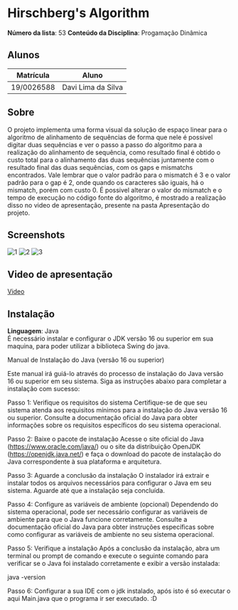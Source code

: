 # Hirschberg's Algorithm
**Número da lista**: 53
**Conteúdo da Disciplina**: Progamação Dinâmica<br>

## Alunos
|Matrícula | Aluno |
| -- | -- |
| 19/0026588  |  Davi Lima da Silva |


## Sobre 
O projeto implementa uma forma visual da solução de espaço linear para o algoritmo de alinhamento de sequências de forma que nele é possivel digitar duas sequências e ver o passo a passo do algoritmo para a realização do alinhamento de sequência, como resultado final é obtido o custo total para o alinhamento das duas sequências juntamente com o resultado final das duas sequências, com os gaps e mismatchs encontrados. Vale lembrar que o valor padrão para o mismatch é 3 e o valor padrão para o gap é 2, onde quando os caracteres são iguais, há o mismatch, porém com custo 0. É possivel alterar o valor do mismatch e o tempo de execução no código fonte do algoritmo, é mostrado a realização disso no video de apresentação, presente na pasta Apresentação do projeto. 

## Screenshots
![1](https://github.com/projeto-de-algoritmos/PD_Hirschberg-s-algorithm/assets/79341819/bb9242dc-1e0f-432b-b5f3-ca4c9358d7ec)
![2](https://github.com/projeto-de-algoritmos/PD_Hirschberg-s-algorithm/assets/79341819/6ade929a-9f37-4d03-b3b7-6cdfee5c3d7f)
![3](https://github.com/projeto-de-algoritmos/PD_Hirschberg-s-algorithm/assets/79341819/a6f22d1c-1274-424b-ab05-40a1b76f85c8)

## Video de apresentação

[Video](Apresentação)

## Instalação 
**Linguagem**: Java<br>
É necessário instalar e configurar o JDK versão 16 ou superior em sua maquina, para poder utilizar a biblioteca Swing do java.

Manual de Instalação do Java (versão 16 ou superior)

Este manual irá guiá-lo através do processo de instalação do Java versão 16 ou superior em seu sistema. Siga as instruções abaixo para completar a instalação com sucesso:

Passo 1: Verifique os requisitos do sistema
Certifique-se de que seu sistema atenda aos requisitos mínimos para a instalação do Java versão 16 ou superior. Consulte a documentação oficial do Java para obter informações sobre os requisitos específicos do seu sistema operacional.

Passo 2: Baixe o pacote de instalação
Acesse o site oficial do Java (https://www.oracle.com/java/) ou o site da distribuição OpenJDK (https://openjdk.java.net/) e faça o download do pacote de instalação do Java correspondente à sua plataforma e arquitetura.

Passo 3: Aguarde a conclusão da instalação
O instalador irá extrair e instalar todos os arquivos necessários para configurar o Java em seu sistema. Aguarde até que a instalação seja concluída.

Passo 4: Configure as variáveis de ambiente (opcional)
Dependendo do sistema operacional, pode ser necessário configurar as variáveis de ambiente para que o Java funcione corretamente. Consulte a documentação oficial do Java para obter instruções específicas sobre como configurar as variáveis de ambiente no seu sistema operacional.

Passo 5: Verifique a instalação
Após a conclusão da instalação, abra um terminal ou prompt de comando e execute o seguinte comando para verificar se o Java foi instalado corretamente e exibir a versão instalada:

java -version

Passo 6: Configurar a sua IDE com o jdk instalado, após isto é só executar o aqui Main.java que o programa ir ser executado. :D


